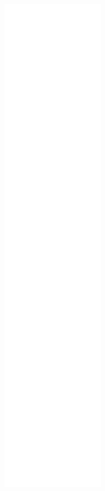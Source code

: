 
<!-- [embed]sooyonglee_vitae_cv_newversion.pdf[/embed] -->

<embed src="sooyonglee_vitae_cv_newversion.pdf" height="1500" />
